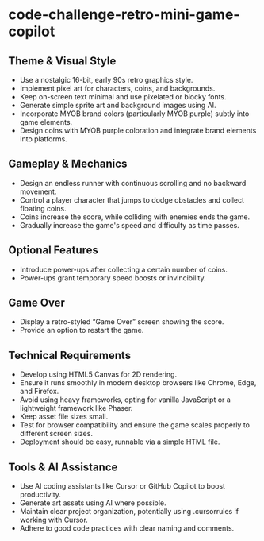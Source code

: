 # code-challenge-retro-mini-game-copilot

## Theme & Visual Style

- Use a nostalgic 16-bit, early 90s retro graphics style.
- Implement pixel art for characters, coins, and backgrounds.
- Keep on-screen text minimal and use pixelated or blocky fonts.
- Generate simple sprite art and background images using AI.
- Incorporate MYOB brand colors (particularly MYOB purple) subtly into game elements.
- Design coins with MYOB purple coloration and integrate brand elements into platforms.

## Gameplay & Mechanics

- Design an endless runner with continuous scrolling and no backward movement.
- Control a player character that jumps to dodge obstacles and collect floating coins.
- Coins increase the score, while colliding with enemies ends the game.
- Gradually increase the game's speed and difficulty as time passes.

## Optional Features

- Introduce power-ups after collecting a certain number of coins.
- Power-ups grant temporary speed boosts or invincibility.

## Game Over

- Display a retro-styled “Game Over” screen showing the score.
- Provide an option to restart the game.

## Technical Requirements

- Develop using HTML5 Canvas for 2D rendering.
- Ensure it runs smoothly in modern desktop browsers like Chrome, Edge, and Firefox.
- Avoid using heavy frameworks, opting for vanilla JavaScript or a lightweight framework like Phaser.
- Keep asset file sizes small.
- Test for browser compatibility and ensure the game scales properly to different screen sizes.
- Deployment should be easy, runnable via a simple HTML file.

## Tools & AI Assistance

- Use AI coding assistants like Cursor or GitHub Copilot to boost productivity.
- Generate art assets using AI where possible.
- Maintain clear project organization, potentially using .cursorrules if working with Cursor.
- Adhere to good code practices with clear naming and comments.
